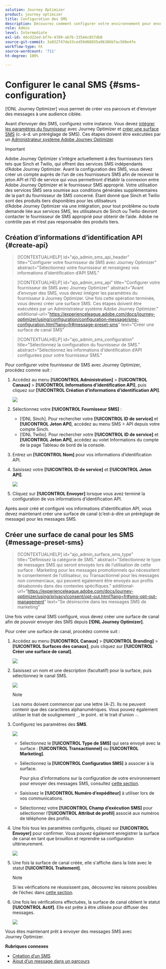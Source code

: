 ```yaml
---
solution: Journey Optimizer
product: journey optimizer
title: Configuration des SMS
description: Découvrez comment configurer votre environnement pour envoyer des SMS avec Journey Optimizer.
role: Admin
level: Intermediate
exl-id: 4dcd22ed-bf7e-4789-ab7b-33544c857db8
source-git-commit: 3a932747de33ced59d68835a96386b7ac560e4fe
workflow-type: ht
source-wordcount: '711'
ht-degree: 100%

---
```


# Configurer le canal SMS {#sms-configuration}

[!DNL Journey Optimizer] vous permet de créer vos parcours et dʼenvoyer des messages à une audience ciblée.

Avant d’envoyer des SMS, configurez votre instance. Vous devez [intégrer les paramètres du fournisseur](#create-api) avec Journey Optimizer et [créer une surface SMS](#message-preset-sms) (c.-à-d. un préréglage de SMS). Ces étapes doivent être exécutées par un [Administrateur système Adobe Journey Optimizer](../start/path/administrator.md).

>[!IMPORTANT]
>
>Adobe Journey Optimizer s’intègre actuellement à des fournisseurs tiers tels que Sinch et Twilio, qui offrent des services SMS indépendants d’Adobe Journey Optimizer.  Avant la configuration des SMS, vous devez créer un compte auprès de l’un de ces fournisseurs SMS afin de recevoir le jeton API et l’ID de service qui vous permettront d’établir la connexion entre Adobe Journey Optimizer et le fournisseur SMS approprié. Votre utilisation des services SMS sera soumise aux conditions générales supplémentaires de la part du fournisseur de SMS concerné. Étant donné que Sinch et Twilio sont des produits tiers disponibles pour les utilisateurs d’Adobe Journey Optimizer via une intégration, pour tout problème ou toute demande liée aux services SMS, les utilisateurs de Sinch ou Twilio devront contacter le fournisseur de SMS approprié pour obtenir de l’aide. Adobe ne contrôle pas et n’est pas responsable des produits tiers.

## Création d’informations d’identification API {#create-api}

>[!CONTEXTUALHELP]
>id="ajo_admin_sms_api_header"
>title="Configurer votre fournisseur de SMS avec Journey Optimizer"
>abstract="Sélectionnez votre fournisseur et renseignez vos informations d’identification d’API SMS."

>[!CONTEXTUALHELP]
>id="ajo_admin_sms_api"
>title="Configurer votre fournisseur de SMS avec Journey Optimizer"
>abstract="Avant d’envoyer des SMS, vous devez intégrer les paramètres du fournisseur à Journey Optimizer. Une fois cette opération terminée, vous devrez créer une surface SMS. Ces étapes doivent être exécutées par un Administrateur système Adobe Journey Optimizer."
>additional-url="https://experienceleague.adobe.com/docs/journey-optimizer/using/configuration/configuration-message/sms-configuration.html?lang=fr#message-preset-sms" text="Créer une surface de canal SMS"

>[!CONTEXTUALHELP]
>id="ajo_admin_sms_configuration"
>title="Sélectionnez la configuration du fournisseur de SMS."
>abstract="Sélectionnez les informations d’identification d’API configurées pour votre fournisseur SMS."

Pour configurer votre fournisseur de SMS avec Journey Optimizer, procédez comme suit :

1. Accédez au menu **[!UICONTROL Administration]** > **[!UICONTROL Canaux]** > **[!UICONTROL Informations d’identification API]**, puis cliquez sur **[!UICONTROL Création d’informations d’identification API]**.

   ![](assets/sms_4.png)

1. Sélectionnez votre **[!UICONTROL Fournisseur SMS]** :

   * [!DNL Sinch]. Pour rechercher votre **[!UICONTROL ID de service]** et **[!UICONTROL Jeton API]**, accédez au menu SMS > API depuis votre compte Sinch.
   * [!DNL Twilio]. Pour rechercher votre **[!UICONTROL ID de service]** et **[!UICONTROL Jeton API]**, accédez au volet Informations du compte de la page Tableau de bord de la console.

1. Entrez un **[!UICONTROL Nom]** pour vos informations d’identification API.

1. Saisissez votre **[!UICONTROL ID de service]** et **[!UICONTROL Jeton API]**.

   ![](assets/sms_5.png)

1. Cliquez sur **[!UICONTROL Envoyer]** lorsque vous avez terminé la configuration de vos informations d’identification API.

Après avoir créé et configuré vos informations d’identification API, vous devez maintenant créer une surface de canal (c’est-à-dire un préréglage de message) pour les messages SMS.

## Créer une surface de canal pour les SMS {#message-preset-sms}

>[!CONTEXTUALHELP]
>id="ajo_admin_surface_sms_type"
>title="Définissez la catégorie de SMS."
>abstract="Sélectionnez le type de messages SMS qui seront envoyés lors de l’utilisation de cette surface : Marketing pour les messages promotionnels qui nécessitent le consentement de l’utilisateur, ou Transactionnel pour les messages non commerciaux, qui peuvent également être envoyés aux profils désabonnés dans des contextes spécifiques."
>additional-url="https://experienceleague.adobe.com/docs/journey-optimizer/using/privacy/consent/opt-out.html?lang=fr#sms-opt-out-management" text="Se désinscrire dans les messages SMS de marketing"

Une fois votre canal SMS configuré, vous devez créer une surface de canal afin de pouvoir envoyer des SMS depuis **[!DNL Journey Optimizer]**.

Pour créer une surface de canal, procédez comme suit :

1. Accédez au menu **[!UICONTROL Canaux]** > **[!UICONTROL Branding]** > **[!UICONTROL Surfaces des canaux]**, puis cliquez sur **[!UICONTROL Créer une surface de canal]**.

   ![](assets/preset-create.png)

1. Saisissez un nom et une description (facultatif) pour la surface, puis sélectionnez le canal SMS.

   ![](assets/sms_preset.png)

   >[!NOTE]
   >
   > Les noms doivent commencer par une lettre (A-Z). Ils ne peuvent contenir que des caractères alphanumériques. Vous pouvez également utiliser le trait de soulignement `_`, le point`.` et le trait d&#39;union `-`.

1. Configurez les paramètres des **SMS**.

   ![](assets/preset-sms.png)

   * Sélectionnez le **[!UICONTROL Type de SMS]** qui sera envoyé avec la surface : **[!UICONTROL Transactionnel]** ou **[!UICONTROL Marketing]**.

   * Sélectionnez la **[!UICONTROL Configuration SMS]** à associer à la surface.

      Pour plus dʼinformations sur la configuration de votre environnement pour envoyer des messages SMS, consultez [cette section](#create-api).

   * Saisissez le **[!UICONTROL Numéro dʼexpéditeur]** à utiliser lors de vos communications.

   * Sélectionnez votre **[!UICONTROL Champ d’exécution SMS]** pour sélectionner l’**[!UICONTROL Attribut de profil]** associé aux numéros de téléphone des profils.

1. Une fois tous les paramètres configurés, cliquez sur **[!UICONTROL Envoyer]** pour confirmer. Vous pouvez également enregistrer la surface de canal en tant que brouillon et reprendre sa configuration ultérieurement.

   ![](assets/sms_preset_2.png)

1. Une fois la surface de canal créée, elle s&#39;affiche dans la liste avec le statut **[!UICONTROL Traitement]**.

   >[!NOTE]
   >
   >Si les vérifications ne réussissent pas, découvrez les raisons possibles de l’échec dans [cette section](#monitor-channel-surfaces).

1. Une fois les vérifications effectuées, la surface de canal obtient le statut **[!UICONTROL Actif]**. Elle est prête à être utilisée pour diffuser des messages.

   ![](assets/preset-active.png)

Vous êtes maintenant prêt à envoyer des messages SMS avec Journey Optimizer.

**Rubriques connexes**

* [Création dʼun SMS](../messages/create-sms.md)
* [Ajout dʼun message dans un parcours](../building-journeys/journeys-message.md)
